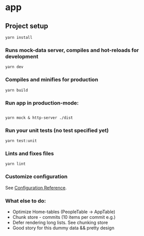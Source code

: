 # app

## Project setup
```
yarn install
```

### Runs mock-data server, compiles and hot-reloads for development
```
yarn dev
```

### Compiles and minifies for production
```
yarn build
```

### Run app in production-mode:
```

yarn mock & http-server ./dist
```

### Run your unit tests (no test specified yet)
```
yarn test:unit
```

### Lints and fixes files
```
yarn lint
```

### Customize configuration
See [Configuration Reference](https://cli.vuejs.org/config/).


### What else to do:
- Optimize Home-tables (PeopleTable -> AppTable)
- Chunk store - commits (10 items per commit e.g.)
- Defer rendering long lists. See chunking store
- Good story for this dummy data && pretty design
